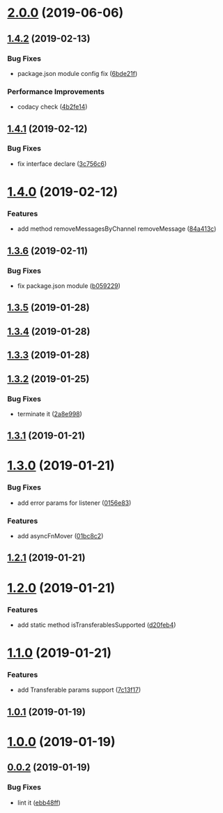 <a name="2.0.0"></a>
# [2.0.0](https://github.com/geeeger/WorkerProvider/compare/v1.4.2...v2.0.0) (2019-06-06)



<a name="1.4.2"></a>
## [1.4.2](https://github.com/geeeger/WorkerProvider/compare/v1.4.1...v1.4.2) (2019-02-13)


### Bug Fixes

* package.json module config fix ([6bde21f](https://github.com/geeeger/WorkerProvider/commit/6bde21f))


### Performance Improvements

* codacy check ([4b2fe14](https://github.com/geeeger/WorkerProvider/commit/4b2fe14))



<a name="1.4.1"></a>
## [1.4.1](https://github.com/geeeger/WorkerProvider/compare/v1.4.0...v1.4.1) (2019-02-12)


### Bug Fixes

* fix interface declare ([3c756c6](https://github.com/geeeger/WorkerProvider/commit/3c756c6))



<a name="1.4.0"></a>
# [1.4.0](https://github.com/geeeger/WorkerProvider/compare/v1.3.6...v1.4.0) (2019-02-12)


### Features

* add method removeMessagesByChannel removeMessage ([84a413c](https://github.com/geeeger/WorkerProvider/commit/84a413c))



<a name="1.3.6"></a>
## [1.3.6](https://github.com/geeeger/WorkerProvider/compare/v1.3.5...v1.3.6) (2019-02-11)


### Bug Fixes

* fix package.json module ([b059229](https://github.com/geeeger/WorkerProvider/commit/b059229))



<a name="1.3.5"></a>
## [1.3.5](https://github.com/geeeger/WorkerProvider/compare/v1.3.4...v1.3.5) (2019-01-28)



<a name="1.3.4"></a>
## [1.3.4](https://github.com/geeeger/WorkerProvider/compare/v1.3.3...v1.3.4) (2019-01-28)



<a name="1.3.3"></a>
## [1.3.3](https://github.com/geeeger/WorkerProvider/compare/v1.3.2...v1.3.3) (2019-01-28)



<a name="1.3.2"></a>
## [1.3.2](https://github.com/geeeger/WorkerProvider/compare/v1.3.1...v1.3.2) (2019-01-25)


### Bug Fixes

* terminate it ([2a8e998](https://github.com/geeeger/WorkerProvider/commit/2a8e998))



<a name="1.3.1"></a>
## [1.3.1](https://github.com/geeeger/WorkerProvider/compare/v1.3.0...v1.3.1) (2019-01-21)



<a name="1.3.0"></a>
# [1.3.0](https://github.com/geeeger/WorkerProvider/compare/v1.2.1...v1.3.0) (2019-01-21)


### Bug Fixes

* add error params for listener ([0156e83](https://github.com/geeeger/WorkerProvider/commit/0156e83))


### Features

* add asyncFnMover ([01bc8c2](https://github.com/geeeger/WorkerProvider/commit/01bc8c2))



<a name="1.2.1"></a>
## [1.2.1](https://github.com/geeeger/WorkerProvider/compare/v1.2.0...v1.2.1) (2019-01-21)



<a name="1.2.0"></a>
# [1.2.0](https://github.com/geeeger/WorkerProvider/compare/v1.1.0...v1.2.0) (2019-01-21)


### Features

* add static method isTransferablesSupported ([d20feb4](https://github.com/geeeger/WorkerProvider/commit/d20feb4))



<a name="1.1.0"></a>
# [1.1.0](https://github.com/geeeger/WorkerProvider/compare/v1.0.1...v1.1.0) (2019-01-21)


### Features

* add Transferable params support ([7c13f17](https://github.com/geeeger/WorkerProvider/commit/7c13f17))



<a name="1.0.1"></a>
## [1.0.1](https://github.com/geeeger/WorkerProvider/compare/v1.0.0...v1.0.1) (2019-01-19)



<a name="1.0.0"></a>
# [1.0.0](https://github.com/geeeger/WorkerProvider/compare/v0.0.2...v1.0.0) (2019-01-19)



<a name="0.0.2"></a>
## [0.0.2](https://github.com/geeeger/WorkerProvider/compare/ebb48ff...v0.0.2) (2019-01-19)


### Bug Fixes

* lint it ([ebb48ff](https://github.com/geeeger/WorkerProvider/commit/ebb48ff))



